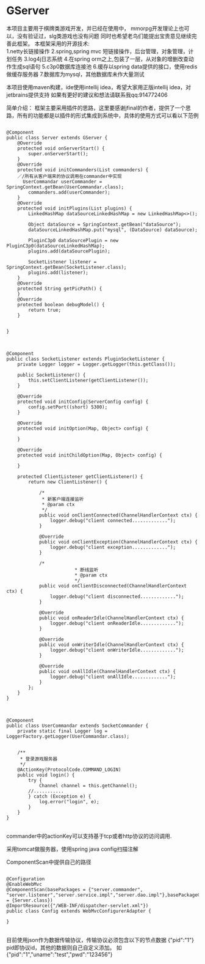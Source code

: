 # GServer
本项目主要用于棋牌类游戏开发，并已经在使用中， mmorpg开发理论上也可以，没有验证过，slg类游戏也没有问题
同时也希望老鸟们能提出宝贵意见继续完善此框架。
本框架采用的开源技术:<br/>
1.netty长链接操作
2.spring,spring mvc 短链接操作，后台管理，对象管理，计划任务
3.log4j日志系统
4.在spring orm之上,包装了一层，从对象的增删改查动作生成sql语句
5.c3p0数据库连接池
6.缓存以spring data提供的接口，使用redis做缓存服务器
7.数据库为mysql，其他数据库未作大量测试

本项目使用maven构建，ide使用intellij idea，希望大家用正版intellij idea，对jetbrains提供支持
如果有更好的建议和想法请联系我qq:914772406

简单介绍：
框架主要采用插件的思路，这里要感谢jfinal的作者，提供了一个思路，所有的功能都是以插件的形式集成到系统中，具体的使用方式可以看以下范例<br/>
<pre>
<code>
@Component
public class Server extends GServer {
    @Override
	protected void onServerStart() {
		super.onServerStart();
	}
	@Override
    protected void initCommanders(List<Commander> commanders) {
    ／/所有从客户端来的协议调用在commander中实现
      UserCommandar userCommander = SpringContext.getBean(UserCommandar.class);
        commanders.add(userCommander);
    }
    @Override
    protected void initPlugins(List<IPlugin> plugins) {
        LinkedHashMap<String, DataSource> dataSourceLinkedHashMap = new LinkedHashMap<>();
        
        Object dataSource = SpringContext.getBean("dataSource");
        dataSourceLinkedHashMap.put("mysql", (DataSource) dataSource);

        PluginC3p0 dataSourcePlugin = new PluginC3p0(dataSourceLinkedHashMap);
        plugins.add(dataSourcePlugin);

        SocketListener listener = SpringContext.getBean(SocketListener.class);
        plugins.add(listener);
    }
    @Override
    protected String getPicPath() {
    }
    @Override
    protected boolean debugModel() {
        return true;
    }


}
</code>
</pre>
<pre>
<code>
@Component
public class SocketListener extends PluginSocketListener {
    private Logger logger = Logger.getLogger(this.getClass());

    public SocketListener() {
        this.setClientListener(getClientListener());
    }

    @Override
    protected void initConfig(ServerConfig config) {
        config.setPort((short) 5300);
    }

    @Override
    protected void initOption(Map<ChannelOption<?>, Object> config) {

    }

    @Override
    protected void initChildOption(Map<ChannelOption<?>, Object> config) {

    }

    protected ClientListener getClientListener() {
        return new ClientListener() {

            /*
             * 新客户端连接监听
             * @param ctx
             */
            public void onClientConnected(ChannelHandlerContext ctx) {
                logger.debug("client connected.............");
            }

            @Override
            public void onClientException(ChannelHandlerContext ctx) {
                logger.debug("client exception.............");
            }

            /*
                         * 断线监听
                         * @param ctx
                         */
            public void onClientDisconnected(ChannelHandlerContext ctx) {
                logger.debug("client disconnected.............");
            }

            @Override
            public void onReaderIdle(ChannelHandlerContext ctx) {
                logger.debug("client onReaderIdle.............");
            }

            @Override
            public void onWriterIdle(ChannelHandlerContext ctx) {
                logger.debug("client onWriterIdle.............");
            }

            @Override
            public void onAllIdle(ChannelHandlerContext ctx) {
                logger.debug("client onAllIdle.............");
            }
        };
    }
}
</code>
</pre>
<pre>
<code>
@Component
public class UserCommandar extends SocketCommander {
	private static final Logger log = LoggerFactory.getLogger(UserCommandar.class);

	
    /**
     * 登录游戏服务器
     */
    @ActionKey(ProtocolCode.COMMAND_LOGIN)
    public void login() {
	    try {
	    	Channel channel = this.getChannel();
        //...........
		} catch (Exception e) {
			log.error("login", e);
		}
    }
}
</code>
</pre>
commander中的actionKey可以支持基于tcp或者http协议的访问调用.

采用tomcat做服务器，使用spring java config扫描注解

ComponentScan中提供自己的路径
<pre>
<code>
@Configuration
@EnableWebMvc
@ComponentScan(basePackages = {"server.commander", "server.listener","server.service.impl","server.dao.impl"},basePackageClasses = {Server.class})
@ImportResource({"/WEB-INF/dispatcher-servlet.xml"})
public class Config extends WebMvcConfigurerAdapter {

}
</code>
</pre>

目前使用json作为数据传输协议，传输协议必须包含以下的节点数据
{"pid":"1"}
pid即协议id，其他的数据则自己自定义添加。
如{"pid":"1","uname":"test","pwd":"123456"}
